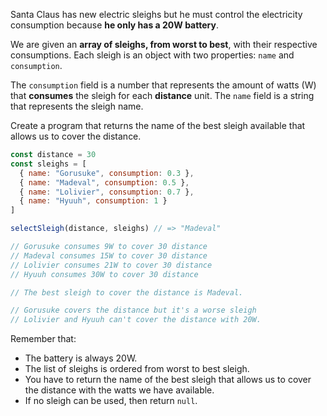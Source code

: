 Santa Claus has new electric sleighs but he must control the electricity consumption because **he only has a 20W battery**.

We are given an **array of sleighs, from worst to best**, with their respective consumptions. Each sleigh is an object with two properties: `name` and `consumption`.

The `consumption` field is a number that represents the amount of watts (W) that **consumes** the sleigh for each **distance** unit. The `name` field is a string that represents the sleigh name.

Create a program that returns the name of the best sleigh available that allows us to cover the distance.

```js 
const distance = 30
const sleighs = [
  { name: "Gorusuke", consumption: 0.3 },
  { name: "Madeval", consumption: 0.5 },
  { name: "Lolivier", consumption: 0.7 },
  { name: "Hyuuh", consumption: 1 }
]

selectSleigh(distance, sleighs) // => "Madeval"

// Gorusuke consumes 9W to cover 30 distance
// Madeval consumes 15W to cover 30 distance
// Lolivier consumes 21W to cover 30 distance
// Hyuuh consumes 30W to cover 30 distance

// The best sleigh to cover the distance is Madeval.

// Gorusuke covers the distance but it's a worse sleigh
// Lolivier and Hyuuh can't cover the distance with 20W.
```

Remember that:
- The battery is always 20W.
- The list of sleighs is ordered from worst to best sleigh.
- You have to return the name of the best sleigh that allows us to cover the distance with the watts we have available.
- If no sleigh can be used, then return `null`.